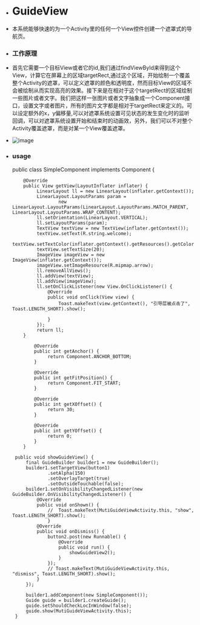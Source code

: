  * <h1>GuideView</h1>
 * 本系统能够快速的为一个Activity里的任何一个View控件创建一个遮罩式的导航页。</p>
 * <h3>工作原理</h3>
 * 首先它需要一个目标View或者它的id,我们通过findViewById来得到这个View，计算它在屏幕上的区域targetRect,通过这个区域，开始绘制一个覆盖整个Activity的遮罩，可以定义遮罩的颜色和透明度，然而目标View的区域不会被绘制从而实现高亮的效果。接下来是在相对于这个targetRect的区域绘制一些图片或者文字。我们把这样一张图片或者文字抽象成一个Component接口，设置文字或者图片，所有的图片文字都是相对于targetRect来定义的。可以设定额外的x，y偏移量,可以对遮罩系统设置可见状态的发生变化时的监听回调，可以对遮罩系统设置开始和结束时的动画效，另外，我们可以不对整个Activity覆盖遮罩，而是对某一个View覆盖遮罩。</p>
 * ![image]( https://github.com/binIoter/GuideView/blob/master/app/src/main/res/assets/review.gif )</p>

 * <h3>usage</h3>
        public class SimpleComponent implements Component {

           @Override
           public View getView(LayoutInflater inflater) {
		        LinearLayout ll = new LinearLayout(inflater.getContext());
		        LinearLayout.LayoutParams param =
		                new LinearLayout.LayoutParams(LinearLayout.LayoutParams.MATCH_PARENT, LinearLayout.LayoutParams.WRAP_CONTENT);
		        ll.setOrientation(LinearLayout.VERTICAL);
		        ll.setLayoutParams(param);
		        TextView textView = new TextView(inflater.getContext());
		        textView.setText(R.string.welcome);
		        textView.setTextColor(inflater.getContext().getResources().getColor(R.color.color_white));
		        textView.setTextSize(20);
		        ImageView imageView = new ImageView(inflater.getContext());
		        imageView.setImageResource(R.mipmap.arrow);
		        ll.removeAllViews();
		        ll.addView(textView);
		        ll.addView(imageView);
		        ll.setOnClickListener(new View.OnClickListener() {
		            @Override
		            public void onClick(View view) {
		                Toast.makeText(view.getContext(), "引导层被点击了", Toast.LENGTH_SHORT).show();
		
		            }
		        });
		        return ll;
           }
	
	           @Override
	           public int getAnchor() {
	        		return Component.ANCHOR_BOTTOM;
	           }
	
	           @Override
	           public int getFitPosition() {
	        		return Component.FIT_START;
	           }
	
	           @Override
	           public int getXOffset() {
	       		    return 30;
	           }
	
	           @Override
	           public int getYOffset() {
	        		return 0;
	           }
           }

        public void showGuideView() {   
	        final GuideBuilder builder1 = new GuideBuilder();
	        builder1.setTargetView(button1)
	                .setAlpha(150)
	                .setOverlayTarget(true)
	                .setOutsideTouchable(false);
	        builder1.setOnVisibilityChangedListener(new GuideBuilder.OnVisibilityChangedListener() {
	            @Override
	            public void onShown() {
	                //  Toast.makeText(MutiGuideViewActivity.this, "show", Toast.LENGTH_SHORT).show();
	                }
	            @Override
	            public void onDismiss() {
	                button2.post(new Runnable() {
	                    @Override
	                    public void run() {
	                        showGuideView2();
	                    }
	                });
	                // Toast.makeText(MutiGuideViewActivity.this, "dismiss", Toast.LENGTH_SHORT).show();
	            }
	        });
	
	        builder1.addComponent(new SimpleComponent());
	        Guide guide = builder1.createGuide();
	        guide.setShouldCheckLocInWindow(false);
	        guide.show(MutiGuideViewActivity.this);
        }
        
